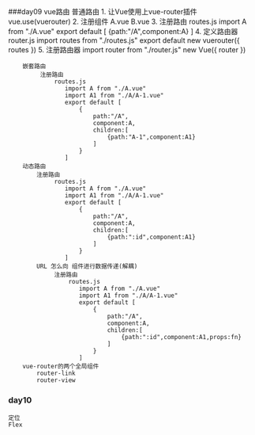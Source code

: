 ###day09
    vue路由
        普通路由
            1. 让Vue使用上vue-router插件
                    vue.use(vuerouter)
            2. 注册组件
                    A.vue  B.vue
            3. 注册路由
                 routes.js
                    import A from "./A.vue"
                    export default [
                        {path:"/A",component:A}
                    ]
            4. 定义路由器
                  router.js
                    import routes from "./routes.js"
                    export default new vuerouter({
                        routes
                    })
            5. 注册路由器
                  import router from "./router.js"
                  new Vue({
                    router
                  })

        嵌套路由
             注册路由
                 routes.js
                    import A from "./A.vue"
                    import A1 from "./A/A-1.vue"
                    export default [
                        {
                            path:"/A",
                            component:A,
                            children:[
                                {path:"A-1",component:A1}
                            ]
                        }
                    ]
        动态路由
            注册路由
                 routes.js
                    import A from "./A.vue"
                    import A1 from "./A/A-1.vue"
                    export default [
                        {
                            path:"/A",
                            component:A,
                            children:[
                                {path:":id",component:A1}
                            ]
                        }
                    ]
            URL 怎么向 组件进行数据传递(解耦)
                 注册路由
                     routes.js
                        import A from "./A.vue"
                        import A1 from "./A/A-1.vue"
                        export default [
                            {
                                path:"/A",
                                component:A,
                                children:[
                                    {path:":id",component:A1,props:fn}
                                ]
                            }
                        ]
        vue-router的两个全局组件
            router-link
            router-view

### day10
    定位
    Flex